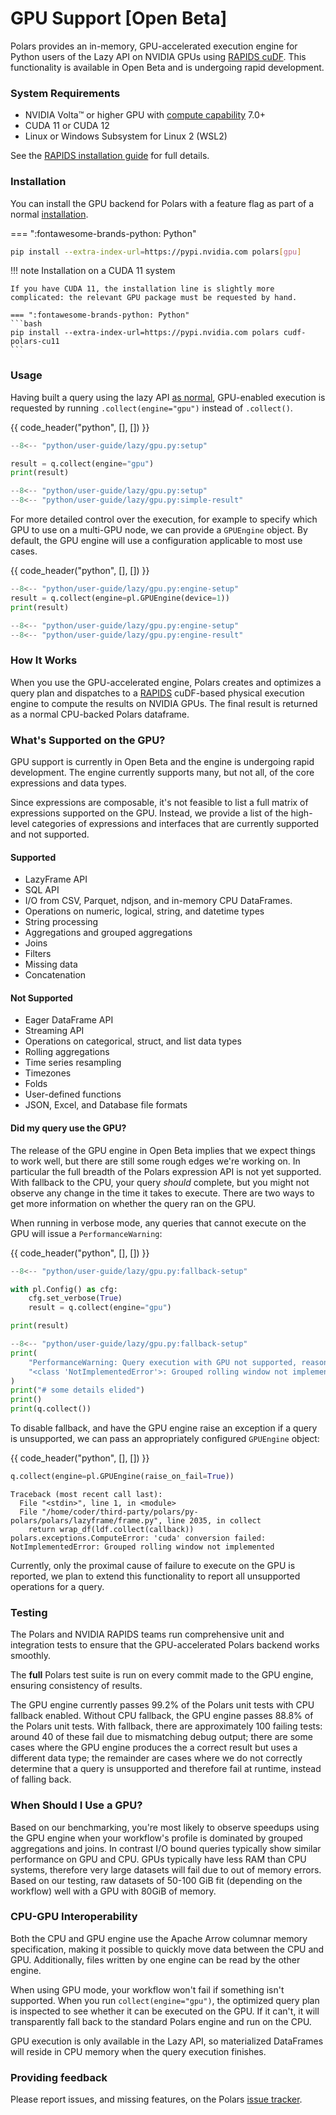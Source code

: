 # GPU Support [Open Beta]

Polars provides an in-memory, GPU-accelerated execution engine for Python users of the Lazy API on
NVIDIA GPUs using [RAPIDS cuDF](https://docs.rapids.ai/api/cudf/stable/). This functionality is
available in Open Beta and is undergoing rapid development.

### System Requirements

- NVIDIA Volta™ or higher GPU with [compute capability](https://developer.nvidia.com/cuda-gpus) 7.0+
- CUDA 11 or CUDA 12
- Linux or Windows Subsystem for Linux 2 (WSL2)

See the [RAPIDS installation guide](https://docs.rapids.ai/install#system-req) for full details.

### Installation

You can install the GPU backend for Polars with a feature flag as part of a normal
[installation](installation.md).

=== ":fontawesome-brands-python: Python"

```bash
pip install --extra-index-url=https://pypi.nvidia.com polars[gpu]
```

!!! note Installation on a CUDA 11 system

    If you have CUDA 11, the installation line is slightly more complicated: the relevant GPU package must be requested by hand.

    === ":fontawesome-brands-python: Python"
    ```bash
    pip install --extra-index-url=https://pypi.nvidia.com polars cudf-polars-cu11
    ```

### Usage

Having built a query using the lazy API [as normal](lazy/index.md), GPU-enabled execution is
requested by running `.collect(engine="gpu")` instead of `.collect()`.

{{ code_header("python", [], []) }}

```python
--8<-- "python/user-guide/lazy/gpu.py:setup"

result = q.collect(engine="gpu")
print(result)
```

```python exec="on" result="text" session="user-guide/lazy"
--8<-- "python/user-guide/lazy/gpu.py:setup"
--8<-- "python/user-guide/lazy/gpu.py:simple-result"
```

For more detailed control over the execution, for example to specify which GPU to use on a multi-GPU
node, we can provide a `GPUEngine` object. By default, the GPU engine will use a configuration
applicable to most use cases.

{{ code_header("python", [], []) }}

```python
--8<-- "python/user-guide/lazy/gpu.py:engine-setup"
result = q.collect(engine=pl.GPUEngine(device=1))
print(result)
```

```python exec="on" result="text" session="user-guide/lazy"
--8<-- "python/user-guide/lazy/gpu.py:engine-setup"
--8<-- "python/user-guide/lazy/gpu.py:engine-result"
```

### How It Works

When you use the GPU-accelerated engine, Polars creates and optimizes a query plan and dispatches to
a [RAPIDS](https://rapids.ai/) cuDF-based physical execution engine to compute the results on NVIDIA
GPUs. The final result is returned as a normal CPU-backed Polars dataframe.

### What's Supported on the GPU?

GPU support is currently in Open Beta and the engine is undergoing rapid development. The engine
currently supports many, but not all, of the core expressions and data types.

Since expressions are composable, it's not feasible to list a full matrix of expressions supported
on the GPU. Instead, we provide a list of the high-level categories of expressions and interfaces
that are currently supported and not supported.

#### Supported

- LazyFrame API
- SQL API
- I/O from CSV, Parquet, ndjson, and in-memory CPU DataFrames.
- Operations on numeric, logical, string, and datetime types
- String processing
- Aggregations and grouped aggregations
- Joins
- Filters
- Missing data
- Concatenation

#### Not Supported

- Eager DataFrame API
- Streaming API
- Operations on categorical, struct, and list data types
- Rolling aggregations
- Time series resampling
- Timezones
- Folds
- User-defined functions
- JSON, Excel, and Database file formats

#### Did my query use the GPU?

The release of the GPU engine in Open Beta implies that we expect things to work well, but there are
still some rough edges we're working on. In particular the full breadth of the Polars expression API
is not yet supported. With fallback to the CPU, your query _should_ complete, but you might not
observe any change in the time it takes to execute. There are two ways to get more information on
whether the query ran on the GPU.

When running in verbose mode, any queries that cannot execute on the GPU will issue a
`PerformanceWarning`:

{{ code_header("python", [], []) }}

```python
--8<-- "python/user-guide/lazy/gpu.py:fallback-setup"

with pl.Config() as cfg:
    cfg.set_verbose(True)
    result = q.collect(engine="gpu")

print(result)
```

```python exec="on" result="text" session="user-guide/lazy"
--8<-- "python/user-guide/lazy/gpu.py:fallback-setup"
print(
    "PerformanceWarning: Query execution with GPU not supported, reason: \n"
    "<class 'NotImplementedError'>: Grouped rolling window not implemented"
)
print("# some details elided")
print()
print(q.collect())
```

To disable fallback, and have the GPU engine raise an exception if a query is unsupported, we can
pass an appropriately configured `GPUEngine` object:

{{ code_header("python", [], []) }}

```python
q.collect(engine=pl.GPUEngine(raise_on_fail=True))
```

```pytb
Traceback (most recent call last):
  File "<stdin>", line 1, in <module>
  File "/home/coder/third-party/polars/py-polars/polars/lazyframe/frame.py", line 2035, in collect
    return wrap_df(ldf.collect(callback))
polars.exceptions.ComputeError: 'cuda' conversion failed: NotImplementedError: Grouped rolling window not implemented
```

Currently, only the proximal cause of failure to execute on the GPU is reported, we plan to extend
this functionality to report all unsupported operations for a query.

### Testing

The Polars and NVIDIA RAPIDS teams run comprehensive unit and integration tests to ensure that the
GPU-accelerated Polars backend works smoothly.

The **full** Polars test suite is run on every commit made to the GPU engine, ensuring consistency
of results.

The GPU engine currently passes 99.2% of the Polars unit tests with CPU fallback enabled. Without
CPU fallback, the GPU engine passes 88.8% of the Polars unit tests. With fallback, there are
approximately 100 failing tests: around 40 of these fail due to mismatching debug output; there are
some cases where the GPU engine produces the a correct result but uses a different data type; the
remainder are cases where we do not correctly determine that a query is unsupported and therefore
fail at runtime, instead of falling back.

### When Should I Use a GPU?

Based on our benchmarking, you're most likely to observe speedups using the GPU engine when your
workflow's profile is dominated by grouped aggregations and joins. In contrast I/O bound queries
typically show similar performance on GPU and CPU. GPUs typically have less RAM than CPU systems,
therefore very large datasets will fail due to out of memory errors. Based on our testing, raw
datasets of 50-100 GiB fit (depending on the workflow) well with a GPU with 80GiB of memory.

### CPU-GPU Interoperability

Both the CPU and GPU engine use the Apache Arrow columnar memory specification, making it possible
to quickly move data between the CPU and GPU. Additionally, files written by one engine can be read
by the other engine.

When using GPU mode, your workflow won't fail if something isn't supported. When you run
`collect(engine="gpu")`, the optimized query plan is inspected to see whether it can be executed on
the GPU. If it can't, it will transparently fall back to the standard Polars engine and run on the
CPU.

GPU execution is only available in the Lazy API, so materialized DataFrames will reside in CPU
memory when the query execution finishes.

### Providing feedback

Please report issues, and missing features, on the Polars
[issue tracker](https://github.com/pola-rs/polars/issues).
